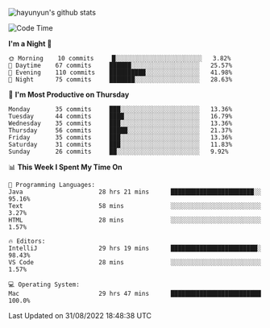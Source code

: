 
![hayunyun's github stats](https://github-readme-stats.vercel.app/api?username=hayunyun&show_icons=true)


<!--START_SECTION:waka-->
![Code Time](http://img.shields.io/badge/Code%20Time-413%20hrs%2054%20mins-blue)

**I'm a Night 🦉** 

```text
🌞 Morning    10 commits     █░░░░░░░░░░░░░░░░░░░░░░░░   3.82% 
🌆 Daytime    67 commits     ██████░░░░░░░░░░░░░░░░░░░   25.57% 
🌃 Evening    110 commits    ██████████░░░░░░░░░░░░░░░   41.98% 
🌙 Night      75 commits     ███████░░░░░░░░░░░░░░░░░░   28.63%

```
📅 **I'm Most Productive on Thursday** 

```text
Monday       35 commits     ███░░░░░░░░░░░░░░░░░░░░░░   13.36% 
Tuesday      44 commits     ████░░░░░░░░░░░░░░░░░░░░░   16.79% 
Wednesday    35 commits     ███░░░░░░░░░░░░░░░░░░░░░░   13.36% 
Thursday     56 commits     █████░░░░░░░░░░░░░░░░░░░░   21.37% 
Friday       35 commits     ███░░░░░░░░░░░░░░░░░░░░░░   13.36% 
Saturday     31 commits     ███░░░░░░░░░░░░░░░░░░░░░░   11.83% 
Sunday       26 commits     ██░░░░░░░░░░░░░░░░░░░░░░░   9.92%

```


📊 **This Week I Spent My Time On** 

```text
💬 Programming Languages: 
Java                     28 hrs 21 mins      ███████████████████████░░   95.16% 
Text                     58 mins             ░░░░░░░░░░░░░░░░░░░░░░░░░   3.27% 
HTML                     28 mins             ░░░░░░░░░░░░░░░░░░░░░░░░░   1.57%

🔥 Editors: 
IntelliJ                 29 hrs 19 mins      ████████████████████████░   98.43% 
VS Code                  28 mins             ░░░░░░░░░░░░░░░░░░░░░░░░░   1.57%

💻 Operating System: 
Mac                      29 hrs 47 mins      █████████████████████████   100.0%

```


 Last Updated on 31/08/2022 18:48:38 UTC
<!--END_SECTION:waka-->

<!--
**hayunyun/hayunyun** is a ✨ _special_ ✨ repository because its `README.md` (this file) appears on your GitHub profile.

Here are some ideas to get you started:

- 🔭 I’m currently working on ...
- 🌱 I’m currently learning ...
- 👯 I’m looking to collaborate on ...
- 🤔 I’m looking for help with ...
- 💬 Ask me about ...
- 📫 How to reach me: ...
- 😄 Pronouns: ...
- ⚡ Fun fact: ...
-->
